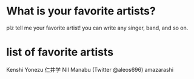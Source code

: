 # What is your favorite artists?
plz tell me your favorite artist!
you can write any singer, band, and so on.

# list of favorite artists
Kenshi Yonezu
仁井学 NII Manabu (Twitter @aleos696)
amazarashi
